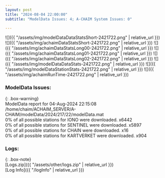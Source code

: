```yaml
---
layout: post
title: "2024-08-04 22:00:00"
subtitle: "ModelData Issues: 4; A-CHAIM System Issues: 0"

---
```


![]({{ "/assets/img/modelDataDataStatsShort-2421722.png" | relative_url }})
![]({{ "/assets/img/achaimDataStatsShort-2421722.png" | relative_url }})
![]({{ "/assets/img/achaimDataStatsLong00-2421722.png" | relative_url }})
![]({{ "/assets/img/achaimDataStatsLong01-2421722.png" | relative_url }})
![]({{ "/assets/img/achaimDataStatsLong02-2421722.png" | relative_url }})
![]({{ "/assets/img/modelDataDataStats-2421722.png" | relative_url }})
![]({{ "/assets/img/modelDataStationStats-2421722.png" | relative_url }})
![]({{ "/assets/img/achaimRunTime-2421722.png" | relative_url }})


### ModelData Issues:  
  
{: .box-warning}  
 ModelData report for 04-Aug-2024 22:15:08   
 /home/chaim/ACHAIM_SERVER/A-CHAIM/modelData/2024/217/22/modelData.mat   
 0% of all possible stations for IONO were downloaded. x6442   
 0% of all possible stations for SENTINEL were downloaded. x5897   
 0% of all possible stations for CHAIN were downloaded. x16   
 0% of all possible stations for KARTVERKET were downloaded. x904   
  


### Logs:  
  
{: .box-note}  
[Logs.zip]({{ "/assets/other/logs.zip" | relative_url }})  
[Log Info]({{ "/logInfo" | relative_url }})  
